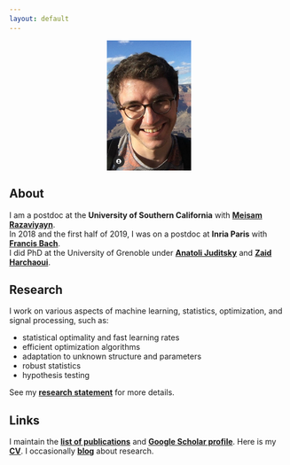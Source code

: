 ```yaml
---
layout: default
---
```


<p align = "center">
<img src="photoGrandCanyon-cropped.jpg" alt="Getty museum" width="30%" align="center" hspace="20">
</p>

## About ##

I am a postdoc at the __University of Southern California__ with [__Meisam Razaviyayn__](https://sites.usc.edu/razaviyayn/research/).  
In 2018 and the first half of 2019, I was on a postdoc at __Inria Paris__ with [__Francis Bach__](https://www.di.ens.fr/~fbach/).  
I did PhD at the University of Grenoble under [__Anatoli Juditsky__](https://ljk.imag.fr/membres/Anatoli.Iouditski/) and [__Zaid Harchaoui__](http://faculty.washington.edu/zaid/index.html).
<br />
  
## Research ##

I work on various aspects of machine learning, statistics, optimization, and signal processing, such as: 
* statistical optimality and fast learning rates
* efficient optimization algorithms
* adaptation to unknown structure and parameters
* robust statistics
* hypothesis testing

See my [__research statement__](assets/research_statement.pdf) for more details.

## Links ##


I maintain the [__list of publications__](/papers) and [__Google Scholar profile__](https://scholar.google.fr/citations?user=2IvZJ3cAAAAJ&hl=en). Here is my [__CV__](assets/dmitrii_ostrovskii_CV.pdf).
I occasionally [__blog__](https://ostrodmit.github.io/blog/) about research.
